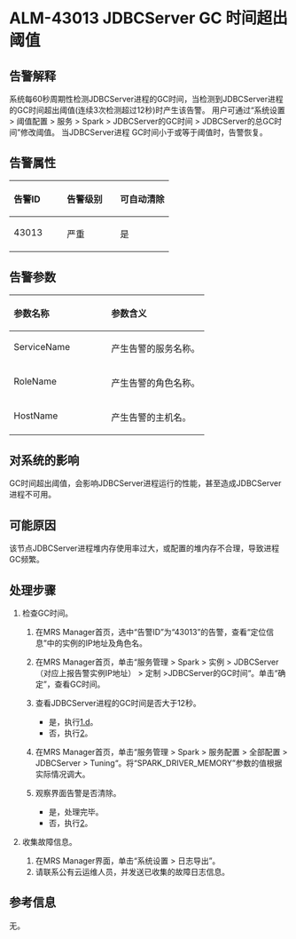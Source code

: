 # ALM-43013 JDBCServer GC 时间超出阈值<a name="ZH-CN_TOPIC_0093195116"></a>

## 告警解释<a name="zh-cn_topic_0087163601_zh-cn_topic_0087039425_section43920869"></a>

系统每60秒周期性检测JDBCServer进程的GC时间，当检测到JDBCServer进程的GC时间超出阈值\(连续3次检测超过12秒\)时产生该告警。 用户可通过“系统设置 \> 阈值配置 \> 服务 \> Spark \> JDBCServer的GC时间 \> JDBCServer的总GC时间”修改阈值。 当JDBCServer进程 GC时间小于或等于阈值时，告警恢复。

## 告警属性<a name="zh-cn_topic_0087163601_zh-cn_topic_0087039425_section59743502"></a>

<a name="zh-cn_topic_0087163601_zh-cn_topic_0087039425_table64843092"></a>
<table><thead align="left"><tr id="zh-cn_topic_0087163601_zh-cn_topic_0087039425_row10409628"><th class="cellrowborder" valign="top" width="33.33333333333333%" id="mcps1.1.4.1.1"><p id="zh-cn_topic_0087163601_zh-cn_topic_0087039425_p37873528"><a name="zh-cn_topic_0087163601_zh-cn_topic_0087039425_p37873528"></a><a name="zh-cn_topic_0087163601_zh-cn_topic_0087039425_p37873528"></a>告警ID</p>
</th>
<th class="cellrowborder" valign="top" width="33.33333333333333%" id="mcps1.1.4.1.2"><p id="zh-cn_topic_0087163601_zh-cn_topic_0087039425_p47856888"><a name="zh-cn_topic_0087163601_zh-cn_topic_0087039425_p47856888"></a><a name="zh-cn_topic_0087163601_zh-cn_topic_0087039425_p47856888"></a>告警级别</p>
</th>
<th class="cellrowborder" valign="top" width="33.33333333333333%" id="mcps1.1.4.1.3"><p id="zh-cn_topic_0087163601_zh-cn_topic_0087039425_p51202692"><a name="zh-cn_topic_0087163601_zh-cn_topic_0087039425_p51202692"></a><a name="zh-cn_topic_0087163601_zh-cn_topic_0087039425_p51202692"></a>可自动清除</p>
</th>
</tr>
</thead>
<tbody><tr id="zh-cn_topic_0087163601_zh-cn_topic_0087039425_row53777413"><td class="cellrowborder" valign="top" width="33.33333333333333%" headers="mcps1.1.4.1.1 "><p id="zh-cn_topic_0087163601_zh-cn_topic_0087039425_p61003235"><a name="zh-cn_topic_0087163601_zh-cn_topic_0087039425_p61003235"></a><a name="zh-cn_topic_0087163601_zh-cn_topic_0087039425_p61003235"></a>43013</p>
</td>
<td class="cellrowborder" valign="top" width="33.33333333333333%" headers="mcps1.1.4.1.2 "><p id="zh-cn_topic_0087163601_zh-cn_topic_0087039425_p42315013"><a name="zh-cn_topic_0087163601_zh-cn_topic_0087039425_p42315013"></a><a name="zh-cn_topic_0087163601_zh-cn_topic_0087039425_p42315013"></a>严重</p>
</td>
<td class="cellrowborder" valign="top" width="33.33333333333333%" headers="mcps1.1.4.1.3 "><p id="zh-cn_topic_0087163601_zh-cn_topic_0087039425_p4964052"><a name="zh-cn_topic_0087163601_zh-cn_topic_0087039425_p4964052"></a><a name="zh-cn_topic_0087163601_zh-cn_topic_0087039425_p4964052"></a>是</p>
</td>
</tr>
</tbody>
</table>

## 告警参数<a name="zh-cn_topic_0087163601_zh-cn_topic_0087039425_section820607"></a>

<a name="zh-cn_topic_0087163601_zh-cn_topic_0087039425_table66543927"></a>
<table><thead align="left"><tr id="zh-cn_topic_0087163601_zh-cn_topic_0087039425_row61284534"><th class="cellrowborder" valign="top" width="50%" id="mcps1.1.3.1.1"><p id="zh-cn_topic_0087163601_zh-cn_topic_0087039425_p65100236"><a name="zh-cn_topic_0087163601_zh-cn_topic_0087039425_p65100236"></a><a name="zh-cn_topic_0087163601_zh-cn_topic_0087039425_p65100236"></a>参数名称</p>
</th>
<th class="cellrowborder" valign="top" width="50%" id="mcps1.1.3.1.2"><p id="zh-cn_topic_0087163601_zh-cn_topic_0087039425_p38627770"><a name="zh-cn_topic_0087163601_zh-cn_topic_0087039425_p38627770"></a><a name="zh-cn_topic_0087163601_zh-cn_topic_0087039425_p38627770"></a>参数含义</p>
</th>
</tr>
</thead>
<tbody><tr id="zh-cn_topic_0087163601_zh-cn_topic_0087039425_row41841705"><td class="cellrowborder" valign="top" width="50%" headers="mcps1.1.3.1.1 "><p id="zh-cn_topic_0087163601_zh-cn_topic_0087039425_p33734977"><a name="zh-cn_topic_0087163601_zh-cn_topic_0087039425_p33734977"></a><a name="zh-cn_topic_0087163601_zh-cn_topic_0087039425_p33734977"></a>ServiceName</p>
</td>
<td class="cellrowborder" valign="top" width="50%" headers="mcps1.1.3.1.2 "><p id="zh-cn_topic_0087163601_zh-cn_topic_0087039425_p48178601"><a name="zh-cn_topic_0087163601_zh-cn_topic_0087039425_p48178601"></a><a name="zh-cn_topic_0087163601_zh-cn_topic_0087039425_p48178601"></a>产生告警的服务名称。</p>
</td>
</tr>
<tr id="zh-cn_topic_0087163601_zh-cn_topic_0087039425_row30954226"><td class="cellrowborder" valign="top" width="50%" headers="mcps1.1.3.1.1 "><p id="zh-cn_topic_0087163601_zh-cn_topic_0087039425_p24264406"><a name="zh-cn_topic_0087163601_zh-cn_topic_0087039425_p24264406"></a><a name="zh-cn_topic_0087163601_zh-cn_topic_0087039425_p24264406"></a>RoleName</p>
</td>
<td class="cellrowborder" valign="top" width="50%" headers="mcps1.1.3.1.2 "><p id="zh-cn_topic_0087163601_zh-cn_topic_0087039425_p19259870"><a name="zh-cn_topic_0087163601_zh-cn_topic_0087039425_p19259870"></a><a name="zh-cn_topic_0087163601_zh-cn_topic_0087039425_p19259870"></a>产生告警的角色名称。</p>
</td>
</tr>
<tr id="zh-cn_topic_0087163601_zh-cn_topic_0087039425_row39121107"><td class="cellrowborder" valign="top" width="50%" headers="mcps1.1.3.1.1 "><p id="zh-cn_topic_0087163601_zh-cn_topic_0087039425_p14693133"><a name="zh-cn_topic_0087163601_zh-cn_topic_0087039425_p14693133"></a><a name="zh-cn_topic_0087163601_zh-cn_topic_0087039425_p14693133"></a>HostName</p>
</td>
<td class="cellrowborder" valign="top" width="50%" headers="mcps1.1.3.1.2 "><p id="zh-cn_topic_0087163601_zh-cn_topic_0087039425_p49293152"><a name="zh-cn_topic_0087163601_zh-cn_topic_0087039425_p49293152"></a><a name="zh-cn_topic_0087163601_zh-cn_topic_0087039425_p49293152"></a>产生告警的主机名。</p>
</td>
</tr>
</tbody>
</table>

## 对系统的影响<a name="zh-cn_topic_0087163601_zh-cn_topic_0087039425_section7385465"></a>

GC时间超出阈值，会影响JDBCServer进程运行的性能，甚至造成JDBCServer进程不可用。

## 可能原因<a name="zh-cn_topic_0087163601_zh-cn_topic_0087039425_section66469189"></a>

该节点JDBCServer进程堆内存使用率过大，或配置的堆内存不合理，导致进程GC频繁。

## 处理步骤<a name="zh-cn_topic_0087163601_zh-cn_topic_0087039425_section61351797"></a>

1.  检查GC时间。
    1.  在MRS Manager首页，选中“告警ID”为“43013”的告警，查看“定位信息”中的实例的IP地址及角色名。
    2.  在MRS Manager首页，单击“服务管理 \> Spark \> 实例 \> JDBCServer（对应上报告警实例IP地址） \> 定制 \>JDBCServer的GC时间“。单击“确定”，查看GC时间。
    3.  查看JDBCServer进程的GC时间是否大于12秒。
        -   是，执行[1.d](#zh-cn_topic_0087163601_li1011493181634)。
        -   否，执行[2](#zh-cn_topic_0087163601_li40881691175629)。

    4.  <a name="zh-cn_topic_0087163601_li1011493181634"></a>在MRS Manager首页，单击“服务管理 \> Spark \> 服务配置 \> 全部配置 \> JDBCServer \> Tuning“。将“SPARK\_DRIVER\_MEMORY”参数的值根据实际情况调大。
    5.  观察界面告警是否清除。
        -   是，处理完毕。
        -   否，执行[2](#zh-cn_topic_0087163601_li40881691175629)。


2.  <a name="zh-cn_topic_0087163601_li40881691175629"></a>收集故障信息。
    1.  在MRS Manager界面，单击“系统设置 \> 日志导出”。
    2.  请联系公有云运维人员，并发送已收集的故障日志信息。


## 参考信息<a name="zh-cn_topic_0087163601_zh-cn_topic_0087039425_section15295265"></a>

无。

